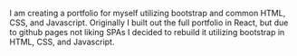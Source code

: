 I am creating a portfolio for myself utilizing bootstrap and common HTML, CSS, and Javascript. Originally I built out the full portfolio in React, but due to github pages not liking SPAs I decided to rebuild it utilizing bootstrap in HTML, CSS, and Javascript.